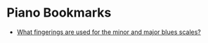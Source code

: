 # Piano Bookmarks

- [What fingerings are used for the minor and major blues scales?]

[What fingerings are used for the minor and major blues scales?]: https://music.stackexchange.com/questions/32109/what-fingerings-are-used-for-the-minor-and-major-blues-scales
